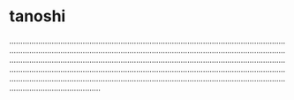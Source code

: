 # tanoshi
.....................................................................................................................................................................................................................................................................................................................................................................................................................................................................................................................................................................................................................................................................................